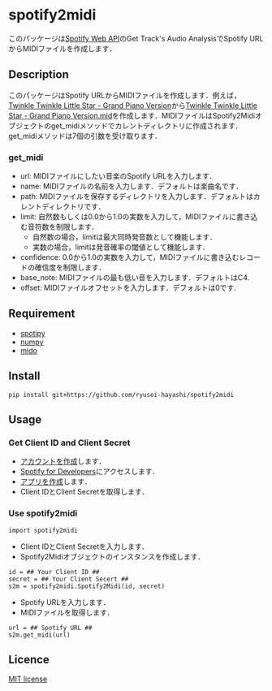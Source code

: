 # spotify2midi
このパッケージは[Spotify Web API](https://developer.spotify.com/documentation/web-api)のGet Track's Audio AnalysisでSpotify URLからMIDIファイルを作成します．

## Description
このパッケージはSpotify URLからMIDIファイルを作成します．例えば，[Twinkle Twinkle Little Star - Grand Piano Version](https://open.spotify.com/track/5Yx45WDFNYLFwj3pjtvfJ6)から[Twinkle Twinkle Little Star - Grand Piano Version.mid]()を作成します．MIDIファイルはSpotify2Midiオブジェクトのget_midiメソッドでカレントディレクトリに作成されます．get_midiメソッドは7個の引数を受け取ります．

### get_midi
* url: MIDIファイルにしたい音楽のSpotify URLを入力します．
* name: MIDIファイルの名前を入力します．デフォルトは楽曲名です．
* path: MIDIファイルを保存するディレクトリを入力します．デフォルトはカレントディレクトリです．
* limit: 自然数もしくは0.0から1.0の実数を入力して，MIDIファイルに書き込む音符数を制限します．
  * 自然数の場合，limitは最大同時発音数として機能します．
  * 実数の場合，limitは発音確率の閾値として機能します．
* confidence: 0.0から1.0の実数を入力して，MIDIファイルに書き込むレコードの確信度を制限します．
* base_note: MIDIファイルの最も低い音を入力します．デフォルトはC4.
* offset: MIDIファイルオフセットを入力します．デフォルトは0です.

## Requirement
* [spotipy](https://spotipy.readthedocs.io)
* [numpy](https://numpy.org)
* [mido](https://mido.readthedocs.io)

## Install
```
pip install git+https://github.com/ryusei-hayashi/spotify2midi
```

## Usage
### Get Client ID and Client Secret
* [アカウントを作成](https://www.spotify.com/us/signup)します．
* [Spotify for Developers](https://developer.spotify.com/dashboard)にアクセスします．
* [アプリを作成](https://developer.spotify.com/dashboard/create)します．
* Client IDとClient Secretを取得します．

### Use spotify2midi
```
import spotify2midi
```
* Client IDとClient Secretを入力します．
* Spotify2Midiオブジェクトのインスタンスを作成します．
```
id = ## Your Client ID ##
secret = ## Your Client Secert ##
s2m = spotify2midi.Spotify2Midi(id, secret)
```
* Spotify URLを入力します．
* MIDIファイルを取得します．
```
url = ## Spotify URL ##
s2m.get_midi(url)
```

## Licence
[MIT license](https://en.wikipedia.org/wiki/MIT_License)
